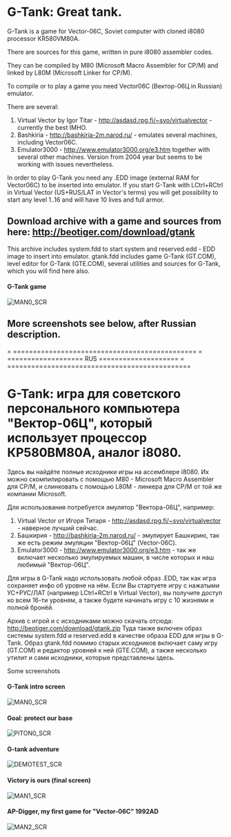 # G-Tank: Great tank.

G-Tank is a game for Vector-06C, Soviet computer with cloned i8080 processor KR580VM80A.

There are sources for this game, written in pure i8080 assembler codes.

They can be compiled by M80 (Microsoft Macro Assembler for CP/M) and linked by L80M (Microsoft Linker for CP/M).

To compile or to play a game you need Vector06C (Вектор-06Ц in Russian) emulator.

There are several: 

1. Virtual Vector by Igor Titar - http://asdasd.rpg.fi/~svo/virtualvector - currently the best IMHO.
2. Bashkiria - http://bashkiria-2m.narod.ru/ - emulates several machines, including Vector06C.
3. Emulator3000 - http://www.emulator3000.org/e3.htm together with several other machines. Version from 2004 year but seems to be working with issues nevertheless.
 
In order to play G-Tank you need any .EDD image (external RAM for Vector06C) to be inserted into emulator.
If you start G-Tank with LCtrl+RCtrl in Virtual Vector (US+RUS/LAT in Vector's terms) you will get possibility to start any level 1..16 and will have 10 lives and full armor.

## Download archive with a game and sources from here: http://beotiger.com/download/gtank

This archive includes system.fdd to start system and reserved.edd - EDD image to insert into emulator.
gtank.fdd includes game G-Tank (GT.COM), level editor for G-Tank (GTE.COM), several utilities and sources for G-Tank, which you will find here also.

<p>
 <h4>G-Tank game</h4>
 <img src="http://beotiger.com/inc/scr/gtank0scr.jpg" alt="MAN0_SCR">
</p>

## More screenshots see below, after Russian description.

= ==============================================
= ===================  RUS  ====================
= ==============================================

# G-Tank: игра для советского персонального компьютера "Вектор-06Ц", который использует процессор КР580ВМ80А, аналог i8080.

Здесь вы найдёте полные исходники игры на ассемблере i8080.
Их можно скомпилировать с помощью M80 - Microsoft Macro Assembler для CP/M, и слинковать с помощью L80M - линкера для CP/M от той же компании Microsoft.

Для использования потребуется эмулятор "Вектора-06Ц", например:

1. Virtual Vector от Игоря Титаря - http://asdasd.rpg.fi/~svo/virtualvector - наверное лучший сейчас.
2. Башкирия - http://bashkiria-2m.narod.ru/ - эмулирует Башкирию, так же есть режим эмуляции "Вектор-06Ц" (Vector-06C).
3. Emulator3000 - http://www.emulator3000.org/e3.htm - так же включает несколько эмулируемых машин, в числе которых и наш любимый "Вектор-06Ц".

Для игры в G-Tank надо использовать любой образ .EDD, так как игра сохраняет инфо об уровне на нём.
Если Вы стартуете игру с нажатыми УС+РУС/ЛАТ (например LCtrl+RCtrl в Virtual Vector), вы получите доступ ко всем 16-ти уровням, а также будете начинать игру с 10 жизнями и полной бронёй.

Архив с игрой и с исходниками можно скачать отсюда: http://beotiger.com/download/gtank.zip
Туда также включен образ системы system.fdd и reserved.edd в качестве образа EDD для игры в G-Tank.
Образ gtank.fdd помимо старых исходников включает саму игру (GT.COM) и редактор уровней к ней (GTE.COM), а также несколько утилит и сами исходники, которые представлены здесь.


Some screenshots
<p>
 <h4>G-Tank intro screen</h4>
 <img src="http://beotiger.com/inc/scr/gtank1scr.jpg" alt="MAN0_SCR">
</p>
<p>
 <h4>Goal: protect our base</h4>
 <img src="http://beotiger.com/inc/scr/gtank2scr.jpg" alt="PITON0_SCR">
</p>
<p>
 <h4>G-tank adventure</h4>
 <img src="http://beotiger.com/inc/scr/gtank3scr.jpg" alt="DEMOTEST_SCR">
</p>
<p>
 <h4>Victory is ours (final screen)</h4>
 <img src="http://beotiger.com/inc/scr/gtank4scr.jpg" alt="MAN1_SCR">
</p>

<p>
 <h4>AP-Digger, my first game for "Vector-06C" 1992AD</h4>
 <img src="http://beotiger.com/inc/scr/apdig0scr.jpg" alt="MAN2_SCR">
</p>
